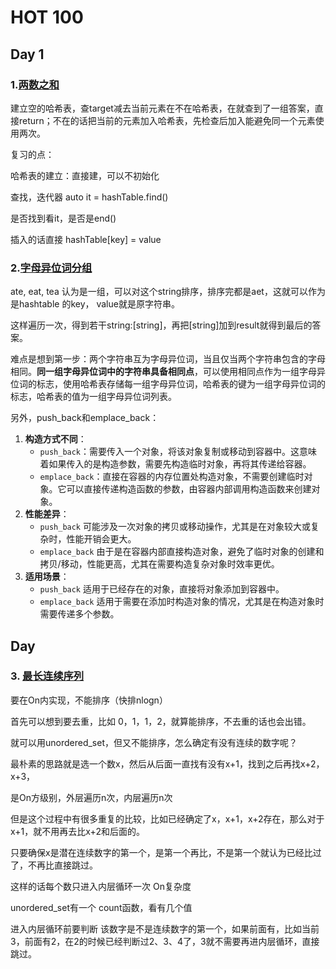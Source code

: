 # HOT 100

## Day 1

### 1.[两数之和](https://leetcode.cn/problems/two-sum/)

建立空的哈希表，查target减去当前元素在不在哈希表，在就查到了一组答案，直接return；不在的话把当前的元素加入哈希表，先检查后加入能避免同一个元素使用两次。

复习的点：

哈希表的建立：直接建，可以不初始化

查找，迭代器 auto it = hashTable.find()

是否找到看it，是否是end()

插入的话直接 hashTable[key] = value



### 2.[字母异位词分组](https://leetcode.cn/problems/group-anagrams/)

ate, eat, tea 认为是一组，可以对这个string排序，排序完都是aet，这就可以作为是hashtable 的key， value就是原字符串。

这样遍历一次，得到若干string:[string]，再把[string]加到result就得到最后的答案。

难点是想到第一步：两个字符串互为字母异位词，当且仅当两个字符串包含的字母相同。**同一组字母异位词中的字符串具备相同点**，可以使用相同点作为一组字母异位词的标志，使用哈希表存储每一组字母异位词，哈希表的键为一组字母异位词的标志，哈希表的值为一组字母异位词列表。



另外，push_back和emplace_back：

1. **构造方式不同**：
   - `push_back`：需要传入一个对象，将该对象复制或移动到容器中。这意味着如果传入的是构造参数，需要先构造临时对象，再将其传递给容器。
   - `emplace_back`：直接在容器的内存位置处构造对象，不需要创建临时对象。它可以直接传递构造函数的参数，由容器内部调用构造函数来创建对象。
2. **性能差异**：
   - `push_back` 可能涉及一次对象的拷贝或移动操作，尤其是在对象较大或复杂时，性能开销会更大。
   - `emplace_back` 由于是在容器内部直接构造对象，避免了临时对象的创建和拷贝/移动，性能更高，尤其在需要构造复杂对象时效率更优。
3. **适用场景**：
   - `push_back` 适用于已经存在的对象，直接将对象添加到容器中。
   - `emplace_back` 适用于需要在添加时构造对象的情况，尤其是在构造对象时需要传递多个参数。

## Day 

### 3. [最长连续序列](https://leetcode.cn/problems/longest-consecutive-sequence/)

要在On内实现，不能排序（快排nlogn）

首先可以想到要去重，比如 0，1，1，2，就算能排序，不去重的话也会出错。

就可以用unordered_set，但又不能排序，怎么确定有没有连续的数字呢？

最朴素的思路就是选一个数x，然后从后面一直找有没有x+1，找到之后再找x+2，x+3，

是On方级别，外层遍历n次，内层遍历n次



但是这个过程中有很多重复的比较，比如已经确定了x，x+1，x+2存在，那么对于x+1，就不用再去比x+2和后面的。



只要确保x是潜在连续数字的第一个，是第一个再比，不是第一个就认为已经比过了，不再比直接跳过。

这样的话每个数只进入内层循环一次 On复杂度



unordered_set有一个 count函数，看有几个值

进入内层循环前要判断 该数字是不是连续数字的第一个，如果前面有，比如当前3，前面有2，在2的时候已经判断过2、3、4了，3就不需要再进内层循环，直接跳过。